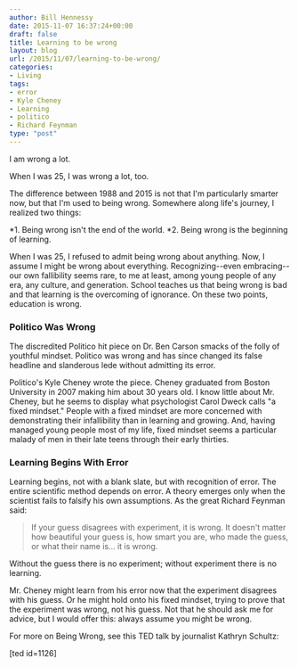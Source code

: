 ```yaml
---
author: Bill Hennessy
date: 2015-11-07 16:37:24+00:00
draft: false
title: Learning to be wrong
layout: blog
url: /2015/11/07/learning-to-be-wrong/
categories:
- Living
tags:
- error
- Kyle Cheney
- Learning
- politico
- Richard Feynman
type: "post"
---
```


I am wrong a lot.

When I was 25, I was wrong a lot, too.

The difference between 1988 and 2015 is not that I'm particularly smarter now, but that I'm used to being wrong. Somewhere along life's journey, I realized two things:




*1. Being wrong isn't the end of the world.
*2. Being wrong is the beginning of learning.


When I was 25, I refused to admit being wrong about anything. Now, I assume I might be wrong about everything. Recognizing--even embracing--our own fallibility seems rare, to me at least, among young people of any era, any culture, and generation. School teaches us that being wrong is bad and that learning is the overcoming of ignorance. On these two points, education is wrong.



### Politico Was Wrong



The discredited Politico hit piece on Dr. Ben Carson smacks of the folly of youthful mindset. Politico was wrong and has since changed its false headline and slanderous lede without admitting its error.

Politico's Kyle Cheney wrote the piece. Cheney graduated from Boston University in 2007 making him about 30 years old. I know little about Mr. Cheney, but he seems to display what psychologist Carol Dweck calls "a fixed mindset." People with a fixed mindset are more concerned with demonstrating their infallibility than in learning and growing. And, having managed young people most of my life, fixed mindset seems a particular malady of men in their late teens through their early thirties.



### Learning Begins With Error



Learning begins, not with a blank slate, but with recognition of error. The entire scientific method depends on error. A theory emerges only when the scientist fails to falsify his own assumptions. As the great Richard Feynman said:












> If your guess disagrees with experiment, it is wrong. It doesn't matter how beautiful your guess is, how smart you are, who made the guess, or what their name is... it is wrong.


Without the guess there is no experiment; without experiment there is no learning.

Mr. Cheney might learn from his error now that the experiment disagrees with his guess. Or he might hold onto his fixed mindset, trying to prove that the experiment was wrong, not his guess. Not that he should ask me for advice, but I would offer this: always assume you might be wrong.

For more on Being Wrong, see this TED talk by journalist Kathryn Schultz:

[ted id=1126]








